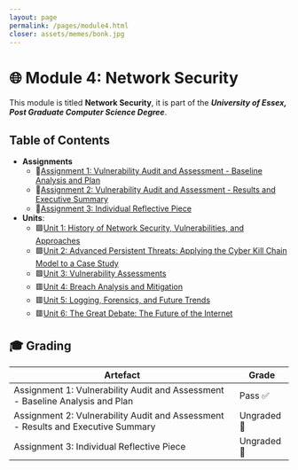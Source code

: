 ```yaml
---
layout: page
permalink: /pages/module4.html
closer: assets/memes/bonk.jpg
---
```


# 🌐 Module 4: Network Security

This module is titled **Network Security**, it is part of the ***University of Essex, Post Graduate Computer Science Degree***.

## Table of Contents

- **Assignments**
  - 📃[Assignment 1: Vulnerability Audit and Assessment - Baseline Analysis and Plan](/pages/module4/assignment1/m4a1.html)
  - 📃[Assignment 2: Vulnerability Audit and Assessment - Results and Executive Summary](/pages/module4/assignment2/m4a2.html)
  - 📃[Assignment 3: Individual Reflective Piece](/pages/module4/assignment3/m4a3.html)
- **Units**:
  - 🟩[Unit 1: History of Network Security, Vulnerabilities, and Approaches](/pages/module4/unit-assignments/unit1/m4u1.html)
  - 🟩[Unit 2: Advanced Persistent Threats: Applying the Cyber Kill Chain Model to a Case Study](/pages/module4/unit-assignments/unit2/m4u2.html)
  - 🟩[Unit 3: Vulnerability Assessments](/pages/module4/unit-assignments/unit3/m4u3.html)
  - 🟥[Unit 4: Breach Analysis and Mitigation](/pages/module4/unit-assignments/unit4/m4u4.html)
  - 🟥[Unit 5: Logging, Forensics, and Future Trends](/pages/module4/unit-assignments/unit5/m4u5.html)
  - 🟥[Unit 6: The Great Debate: The Future of the Internet](/pages/module4/unit-assignments/unit6/m4u6.html)

## 🎓 Grading

| Artefact                           | Grade                |
| ---------------------------------- | -------------------- |
| Assignment 1: Vulnerability Audit and Assessment - Baseline Analysis and Plan | Pass ✅ |
| Assignment 2: Vulnerability Audit and Assessment - Results and Executive Summary   | Ungraded🚧       |
| Assignment 3: Individual Reflective Piece | Ungraded🚧 |  
